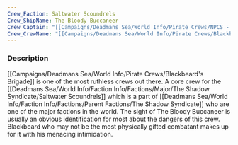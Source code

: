 ```yaml
---
Crew_Faction: Saltwater Scoundrels
Crew_ShipName: The Bloody Buccaneer
Crew_Captain: "[[Campaigns/Deadmans Sea/World Info/Pirate Crews/NPCS - TEMP FOLDER/Blackbeard]]"
Crew_CrewName: "[[Campaigns/Deadmans Sea/World Info/Pirate Crews/Blackbeard's Brigade]]"
---
```

### Description
[[Campaigns/Deadmans Sea/World Info/Pirate Crews/Blackbeard's Brigade]] is one of the most ruthless crews out there. A core crew for the [[Deadmans Sea/World Info/Faction Info/Factions/Major/The Shadow Syndicate/Saltwater Scoundrels]] which is a part of [[Deadmans Sea/World Info/Faction Info/Factions/Parent Factions/The Shadow Syndicate]] who are one of the major factions in the world. The sight of The Bloody Buccaneer is usually an obvious identification for most about the dangers of this crew. Blackbeard who may not be the most physically gifted combatant makes up for it with his menacing intimidation.

